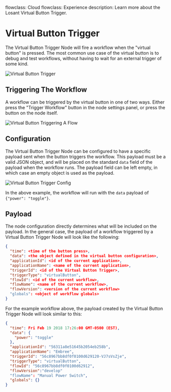 flowclass: Cloud
flowclass: Experience
description: Learn more about the Losant Virtual Button Trigger.

# Virtual Button Trigger

The Virtual Button Trigger Node will fire a workflow when the "virtual button" is pressed. The most common use case of the virtual button is to debug and test workflows, without having to wait for an external trigger of some kind.

![Virtual Button Trigger](/images/workflows/triggers/virtual-button-trigger.png "Virtual Button Trigger")

## Triggering The Workflow

A workflow can be triggered by the virtual button in one of two ways. Either press the "Trigger Workflow" button in the node settings panel, or press the button on the node itself.

![Virtual Button Triggering A Flow](/images/workflows/triggers/virtual-button-trigger-buttons.png "Virtual Button Triggering A Flow")

## Configuration

The Virtual Button Trigger Node can be configured to have a specific payload sent when the button triggers the workflow. This payload must be a valid JSON object, and will be placed on the standard `data` field of the payload when the workflow runs. The payload field can be left empty, in which case an empty object is used as the payload.

![Virtual Button Trigger Config](/images/workflows/triggers/virtual-button-trigger-config.png "Virtual Button Trigger Config")

In the above example, the workflow will run with the `data` payload of `{"power": "toggle"}`.

## Payload

The node configuration directly determines what will be included on the payload. In the general case, the payload of a workflow triggered by a Virtual Button Trigger Node will look like the following:

```json
{
  "time": <time of the button press>,
  "data": <the object defined in the virtual button configuration>,
  "applicationId": <id of the current application>,
  "applicationName": <name of the current application>,
  "triggerId": <id of the Virtual Button Trigger>,
  "triggerType": "virtualButton",
  "flowId": <id of the current workflow>,
  "flowName": <name of the current workflow>,
  "flowVersion": <version of the current workflow>
  "globals": <object of workflow globals>
}
```

For the example workflow above, the payload created by the Virtual Button Trigger Node will look similar to this:

```json
{
  "time": Fri Feb 19 2018 17:26:00 GMT-0500 (EST),
  "data": {
    "power": "toggle"
  },
  "applicationId": "56311a8e51645b2054eb258b",
  "applicationName": "Embree",
  "triggerId": "56c8967bb8df0f0100d629120-VJ7sVsZje",
  "triggerType": "virtualButton",
  "flowId": "56c8967bb8df0f0100d62912",
  "flowVersion":"develop"
  "flowName": "Manual Power Switch",
  "globals": {}
}
```

